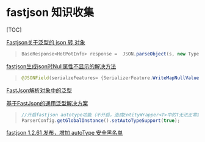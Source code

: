 # fastjson 知识收集

[TOC]

[Fastjson关于泛型的 json 转 对象](https://blog.csdn.net/u011418943/article/details/84289556)

> ```JAVA
> BaseResponse<HotPotInfo> response =  JSON.parseObject(s, new TypeReference<BaseResponse<HotPotInfo>>(){});
> ```
>
> 

[fastjson生成json时Null属性不显示的解决方法](https://www.jianshu.com/p/a3bf11b9a3a3)

> ```java
> @JSONField(serialzeFeatures= {SerializerFeature.WriteMapNullValue})
> ```
>
> 

[FastJson解析对象中的泛型](https://blog.csdn.net/yoyohoho1/article/details/91364185)

[基于FastJson的通用泛型解决方案](https://www.cnblogs.com/scy251147/p/9451879.html)

> ```java
> //开启fastjson autotype功能（不开启，造成EntityWrapper<T>中的T无法正常解析）
> ParserConfig.getGlobalInstance().setAutoTypeSupport(true);
> ```

[fastjson 1.2.61 发布，增加 autoType 安全黑名单](https://www.oschina.net/news/110001/fastjson-1-2-61-released)

